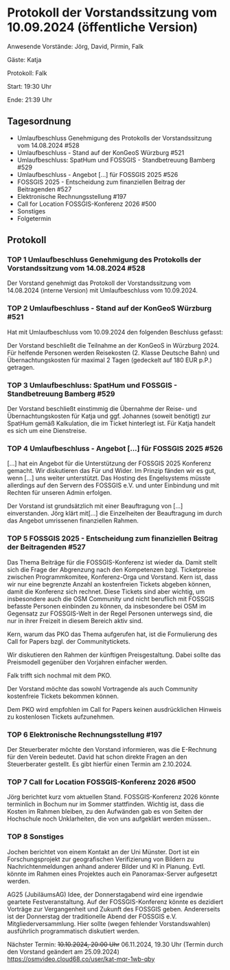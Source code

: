 # Protokoll der Vorstandssitzung vom 10.09.2024 (öffentliche Version)

Anwesende Vorstände: Jörg, David, Pirmin, Falk

Gäste: Katja

Protokoll: Falk

Start: 19:30 Uhr

Ende: 21:39 Uhr

## Tagesordnung

- Umlaufbeschluss Genehmigung des Protokolls der Vorstandssitzung vom 14.08.2024 #528
- Umlaufbeschluss - Stand auf der KonGeoS Würzburg #521
- Umlaufbeschluss: SpatHum und FOSSGIS - Standbetreuung Bamberg #529
- Umlaufbeschluss - Angebot [...] für FOSSGIS 2025 #526
- FOSSGIS 2025 - Entscheidung zum finanziellen Beitrag der Beitragenden #527
- Elektronische Rechnungsstellung #197
- Call for Location FOSSGIS-Konferenz 2026 #500
- Sonstiges
- Folgetermin


## Protokoll

### TOP 1 Umlaufbeschluss Genehmigung des Protokolls der Vorstandssitzung vom 14.08.2024 #528

Der Vorstand genehmigt das Protokoll der Vorstandssitzung vom 14.08.2024 (interne Version) mit Umlaufbeschluss vom 10.09.2024.


### TOP 2 Umlaufbeschluss - Stand auf der KonGeoS Würzburg #521

Hat mit Umlaufbeschluss vom 10.09.2024 den folgenden Beschluss gefasst:

Der Vorstand beschließt die Teilnahme an der KonGeoS in Würzburg 2024.
Für helfende Personen werden Reisekosten (2. Klasse Deutsche Bahn) und Übernachtungskosten für maximal 2 Tagen (gedeckelt auf 180 EUR p.P.) getragen.

### TOP 3 Umlaufbeschluss: SpatHum und FOSSGIS - Standbetreuung Bamberg #529

Der Vorstand beschließt einstimmig die Übernahme der Reise- und Übernachtungskosten für Katja und ggf. Johannes (soweit benötigt) zur SpatHum gemäß Kalkulation, die im Ticket hinterlegt ist. Für Katja handelt es sich um eine Dienstreise.


### TOP 4 Umlaufbeschluss - Angebot [...] für FOSSGIS 2025 #526

[...] hat ein Angebot für die Unterstützung der FOSSGIS 2025 Konferenz gemacht. Wir diskutieren das Für und Wider. Im Prinzip fänden wir es gut, wenn [...] uns weiter unterstützt. Das Hosting des Engelsystems müsste allerdings auf den Servern des FOSSGIS e.V. und unter Einbindung und mit Rechten für unseren Admin erfolgen.

Der Vorstand ist grundsätzlich mit einer Beauftragung von [...] einverstanden. Jörg klärt mit[...] die Einzelheiten der Beauftragung im durch das Angebot umrissenen finanziellen Rahmen.


### TOP 5 FOSSGIS 2025 - Entscheidung zum finanziellen Beitrag der Beitragenden #527

Das Thema Beiträge für die FOSSGIS-Konferenz ist wieder da. Damit stellt sich die Frage der Abgrenzung nach den Kompetenzen bzgl. Ticketpreise zwischen Programmkomitee, Konferenz-Orga und Vorstand. Kern ist, dass wir nur eine begrenzte Anzahl an kostenfreien Tickets abgeben können, damit die Konferenz sich rechnet. Diese Tickets sind aber wichtig, um insbesondere auch die OSM Community und nicht beruflich mit FOSSGIS befasste Personen einbinden zu können, da insbesondere bei OSM im Gegensatz zur FOSSGIS-Welt in der Regel Personen unterwegs sind, die nur in ihrer Freizeit in diesem Bereich aktiv sind.

Kern, warum das PKO das Thema aufgerufen hat, ist die Formulierung des Call for Papers bzgl. der Communitytickets.

Wir diskutieren den Rahmen der künftigen Preisgestaltung. Dabei sollte das Preismodell gegenüber den Vorjahren einfacher werden.

Falk trifft sich nochmal mit dem PKO.

Der Vorstand möchte das sowohl Vortragende als auch Community kostenfreie Tickets bekommen können.

Dem PKO wird empfohlen im Call for Papers keinen ausdrücklichen Hinweis zu kostenlosen Tickets aufzunehmen.


### TOP 6 Elektronische Rechnungsstellung #197

Der Steuerberater möchte den Vorstand informieren, was die E-Rechnung für den Verein bedeutet. David hat schon direkte Fragen an den Steuerberater gestellt. Es gibt hierfür einen Termin am 2.10.2024.


### TOP 7 Call for Location FOSSGIS-Konferenz 2026 #500

Jörg berichtet kurz vom aktuellen Stand. FOSSGIS-Konferenz 2026 könnte terminlich in Bochum nur im Sommer stattfinden. Wichtig ist, dass die Kosten im Rahmen bleiben, zu den Aufwänden gab es von Seiten der Hochschule noch Unklarheiten, die von uns aufgeklärt werden müssen..

### TOP 8 Sonstiges

Jochen berichtet von einem Kontakt an der Uni Münster. Dort ist ein Forschungsprojekt zur geografischen Verifizierung von Bildern zu Nachrichtenmeldungen anhand anderer Bilder und KI in Planung. Evtl. könnte im Rahmen eines Projektes auch ein Panoramax-Server aufgesetzt werden.

AG25 (JubiläumsAG) Idee, der Donnerstagabend wird eine irgendwie geartete Festveranstaltung. Auf der FOSSGIS-Konferenz könnte es dezidiert Vorträge zur Vergangenheit und Zukunft des FOSSGIS geben. Andererseits ist der Donnerstag der traditionelle Abend der FOSSGIS e.V. Mitgliederversammlung. Hier sollte (wegen fehlender Vorstandswahlen) ausführlich programmatisch diskutiert werden.



Nächster Termin: <del>10.10.2024, 20:00 Uhr</del> 06.11.2024, 19.30 Uhr (Termin durch den Vorstand geändert am 25.09.2024) https://osmvideo.cloud68.co/user/kat-mqr-1wb-qby
